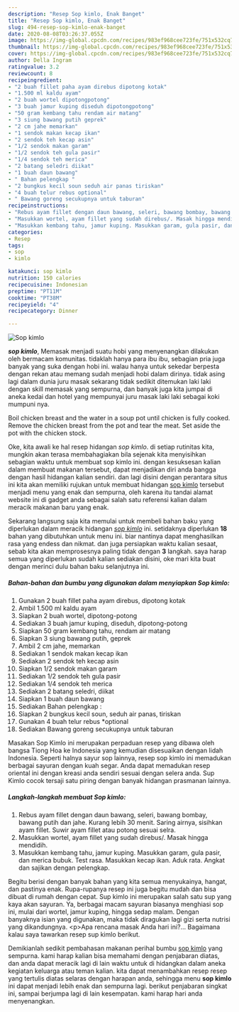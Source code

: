 ```yaml
---
description: "Resep Sop kimlo, Enak Banget"
title: "Resep Sop kimlo, Enak Banget"
slug: 494-resep-sop-kimlo-enak-banget
date: 2020-08-08T03:26:37.055Z
image: https://img-global.cpcdn.com/recipes/983ef968cee723fe/751x532cq70/sop-kimlo-foto-resep-utama.jpg
thumbnail: https://img-global.cpcdn.com/recipes/983ef968cee723fe/751x532cq70/sop-kimlo-foto-resep-utama.jpg
cover: https://img-global.cpcdn.com/recipes/983ef968cee723fe/751x532cq70/sop-kimlo-foto-resep-utama.jpg
author: Della Ingram
ratingvalue: 3.2
reviewcount: 8
recipeingredient:
- "2 buah fillet paha ayam direbus dipotong kotak"
- "1.500 ml kaldu ayam"
- "2 buah wortel dipotongpotong"
- "3 buah jamur kuping diseduh dipotongpotong"
- "50 gram kembang tahu rendam air matang"
- "3 siung bawang putih geprek"
- "2 cm jahe memarkan"
- "1 sendok makan kecap ikan"
- "2 sendok teh kecap asin"
- "1/2 sendok makan garam"
- "1/2 sendok teh gula pasir"
- "1/4 sendok teh merica"
- "2 batang seledri diikat"
- "1 buah daun bawang"
- " Bahan pelengkap "
- "2 bungkus kecil soun seduh air panas tiriskan"
- "4 buah telur rebus optional"
- " Bawang goreng secukupnya untuk taburan"
recipeinstructions:
- "Rebus ayam fillet dengan daun bawang, seleri, bawang bombay, bawang putih dan jahe. Kurang lebih 30 menit. Saring airnya, sisihkan ayam fillet. Suwir ayam fillet atau potong sesuai selra."
- "Masukkan wortel, ayam fillet yang sudah direbus/. Masak hingga mendidih."
- "Masukkan kembang tahu, jamur kuping. Masukkan garam, gula pasir, dan merica bubuk. Test rasa. Masukkan kecap ikan. Aduk rata. Angkat dan sajikan dengan pelengkap."
categories:
- Resep
tags:
- sop
- kimlo

katakunci: sop kimlo 
nutrition: 150 calories
recipecuisine: Indonesian
preptime: "PT11M"
cooktime: "PT38M"
recipeyield: "4"
recipecategory: Dinner

---
```



![Sop kimlo](https://img-global.cpcdn.com/recipes/983ef968cee723fe/751x532cq70/sop-kimlo-foto-resep-utama.jpg)

<b><i>sop kimlo</i></b>, Memasak menjadi suatu hobi yang menyenangkan dilakukan oleh bermacam komunitas. tidaklah hanya para ibu ibu, sebagian pria juga banyak yang suka dengan hobi ini. walau hanya untuk sekedar berpesta dengan rekan atau memang sudah menjadi hobi dalam dirinya. tidak asing lagi dalam dunia juru masak sekarang tidak sedikit ditemukan laki laki dengan skill memasak yang sempurna, dan banyak juga kita jumpai di aneka kedai dan hotel yang mempunyai juru masak laki laki sebagai koki mumpuni nya.

Boil chicken breast and the water in a soup pot until chicken is fully cooked. Remove the chicken breast from the pot and tear the meat. Set aside the pot with the chicken stock.

Oke, kita awali ke hal resep hidangan <i>sop kimlo</i>. di setiap rutinitas kita, mungkin akan terasa membahagiakan bila sejenak kita menyisihkan sebagian waktu untuk membuat sop kimlo ini. dengan kesuksesan kalian dalam membuat makanan tersebut, dapat menjadikan diri anda bangga dengan hasil hidangan kalian sendiri. dan lagi disini dengan perantara situs ini kita akan memiliki rujukan untuk membuat hidangan <u>sop kimlo</u> tersebut menjadi menu yang enak dan sempurna, oleh karena itu tandai alamat website ini di gadget anda sebagai salah satu referensi kalian dalam meracik makanan baru yang enak.


Sekarang langsung saja kita memulai untuk membeli bahan baku yang diperlukan dalam meracik hidangan <u><i>sop kimlo</i></u> ini. setidaknya diperlukan <b>18</b> bahan yang dibutuhkan untuk menu ini. biar nantinya dapat menghasilkan rasa yang endess dan nikmat. dan juga persiapkan waktu kalian sesaat, sebab kita akan memprosesnya paling tidak dengan <b>3</b> langkah. saya harap semua yang diperlukan sudah kalian sediakan disini, oke mari kita buat dengan merinci dulu bahan baku selanjutnya ini.

<!--inarticleads1-->

##### Bahan-bahan dan bumbu yang digunakan dalam menyiapkan Sop kimlo:

1. Gunakan 2 buah fillet paha ayam direbus, dipotong kotak
1. Ambil 1.500 ml kaldu ayam
1. Siapkan 2 buah wortel, dipotong-potong
1. Sediakan 3 buah jamur kuping, diseduh, dipotong-potong
1. Siapkan 50 gram kembang tahu, rendam air matang
1. Siapkan 3 siung bawang putih, geprek
1. Ambil 2 cm jahe, memarkan
1. Sediakan 1 sendok makan kecap ikan
1. Sediakan 2 sendok teh kecap asin
1. Siapkan 1/2 sendok makan garam
1. Sediakan 1/2 sendok teh gula pasir
1. Sediakan 1/4 sendok teh merica
1. Sediakan 2 batang seledri, diikat
1. Siapkan 1 buah daun bawang
1. Sediakan  Bahan pelengkap :
1. Siapkan 2 bungkus kecil soun, seduh air panas, tiriskan
1. Gunakan 4 buah telur rebus *optional
1. Sediakan  Bawang goreng secukupnya untuk taburan


Masakan Sop Kimlo ini merupakan perpaduan resep yang dibawa oleh bangsa Tiong Hoa ke Indonesia yang kemudian disesuaikan dengan lidah Indonesia. Seperti halnya sayur sop lainnya, resep sop kimlo ini memadukan berbagai sayuran dengan kuah segar. Anda dapat memadukan resep oriental ini dengan kreasi anda sendiri sesuai dengan selera anda. Sup Kimlo cocok tersaji satu piring dengan banyak hidangan prasmanan lainnya. 

<!--inarticleads2-->

##### Langkah-langkah membuat Sop kimlo:

1. Rebus ayam fillet dengan daun bawang, seleri, bawang bombay, bawang putih dan jahe. Kurang lebih 30 menit. Saring airnya, sisihkan ayam fillet. Suwir ayam fillet atau potong sesuai selra.
1. Masukkan wortel, ayam fillet yang sudah direbus/. Masak hingga mendidih.
1. Masukkan kembang tahu, jamur kuping. Masukkan garam, gula pasir, dan merica bubuk. Test rasa. Masukkan kecap ikan. Aduk rata. Angkat dan sajikan dengan pelengkap.


Begitu berisi dengan banyak bahan yang kita semua menyukainya, hangat, dan pastinya enak. Rupa-rupanya resep ini juga begitu mudah dan bisa dibuat di rumah dengan cepat. Sup kimlo ini merupakan salah satu sup yang kaya akan sayuran. Ya, berbagai macam sayuran biasanya menghiasi sop ini, mulai dari wortel, jamur kuping, hingga sedap malam. Dengan banyaknya isian yang digunakan, maka tidak diragukan lagi gizi serta nutrisi yang dikandungnya. &lt;p&gt;Apa rencana masak Anda hari ini?… Bagaimana kalau saya tawarkan resep sup kimlo berikut. 

Demikianlah sedikit pembahasan makanan perihal bumbu <u>sop kimlo</u> yang sempurna. kami harap kalian bisa memahami dengan penjabaran diatas, dan anda dapat meracik lagi di lain waktu untuk di hidangkan dalam aneka kegiatan keluarga atau teman kalian. kita dapat menambahkan resep resep yang tertulis diatas selaras dengan harapan anda, sehingga menu <b>sop kimlo</b> ini dapat menjadi lebih enak dan sempurna lagi. berikut penjabaran singkat ini, sampai berjumpa lagi di lain kesempatan. kami harap hari anda menyenangkan.
